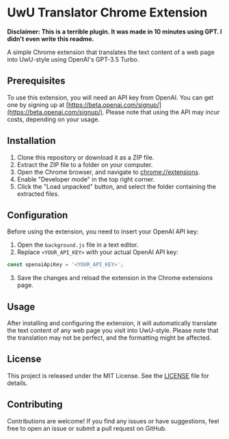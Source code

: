 # UwU Translator Chrome Extension

**Disclaimer: This is a terrible plugin. It was made in 10 minutes using GPT. I didn't even write this readme.**

A simple Chrome extension that translates the text content of a web page into UwU-style using OpenAI's GPT-3.5 Turbo.

## Prerequisites

To use this extension, you will need an API key from OpenAI. You can get one by signing up at [https://beta.openai.com/signup/](https://beta.openai.com/signup/). Please note that using the API may incur costs, depending on your usage.

## Installation

1. Clone this repository or download it as a ZIP file.
2. Extract the ZIP file to a folder on your computer.
3. Open the Chrome browser, and navigate to [chrome://extensions](chrome://extensions).
4. Enable "Developer mode" in the top right corner.
5. Click the "Load unpacked" button, and select the folder containing the extracted files.

## Configuration

Before using the extension, you need to insert your OpenAI API key:

1. Open the `background.js` file in a text editor.
2. Replace `<YOUR_API_KEY>` with your actual OpenAI API key:

```javascript
const openaiApiKey = '<YOUR_API_KEY>';
```

3. Save the changes and reload the extension in the Chrome extensions page.

## Usage

After installing and configuring the extension, it will automatically translate the text content of any web page you visit into UwU-style. Please note that the translation may not be perfect, and the formatting might be affected.

## License

This project is released under the MIT License. See the [LICENSE](LICENSE) file for details.

## Contributing

Contributions are welcome! If you find any issues or have suggestions, feel free to open an issue or submit a pull request on GitHub.
